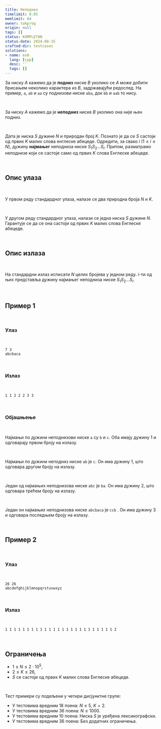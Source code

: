 ```yaml
---
title: Неподниз
timelimit: 0.05
memlimit: 64
owner: takprog
origin: null
tags: []
status: KOMPLETAN
status-date: 2024-08-15
crafted-dir: testcases
solutions:
- name: ex0
  lang: [cpp]
  desc: ''
  tags: []
---
```


За ниску $A$ кажемо да је **подниз** ниске $B$ уколико се $A$ може добити брисањем неколико карактера из $B$, задржавајући редослед. На пример, `a`, `ab` и `aa` су поднизови ниске `aba`, док `bb` и `aab` то нису.

<br>

За ниску $A$ кажемо да је **неподниз** ниске $B$ уколико она није њен подниз.

<br>

Дата је ниска $S$ дужине $N$ и природан број $K$. Познато је да се $S$ састоји од првих $K$ малих слова енглеске абецеде. Одредити, за свако $i$ ($1 \leq i \leq N$), дужину **најмањег** неподниза ниске $S_1 S_2 \ldots S_i$. Притом, разматрамо неподнизе који се састоје само од првих $K$ слова Енглеске абецеде.

<br>

## Опис улаза

<br>

У првом реду стандардног улаза, налазе се два природна броја $N$ и $K$.

<br>

У другом реду стандардног улаза, налази се једна ниска $S$ дужине $N$. Гарантује се да се она састоји од првих $K$ малих слова Енглеске абецеде.

<br>

## Опис излаза

<br>

На стандардни излаз исписати $N$ целих бројева у једном реду. $i$-ти од њих представља дужину најмањег неподниза ниске $S_1 S_2 \ldots S_i$.

<br>

## Пример 1

<br>

### Улаз

<br>

```
7 3
abcbaca
```

<br>

### Излаз

<br>

```
1 1 2 2 2 3 3
```

<br>

### Објашњење

<br>

Најмањи по дужини неподнизови ниске `a` су `b` и `c`. Оба имају дужину $1$ и одговарају првом броју на излазу.

<br>

Најмањи по дужини неподниз ниске `ab` је `c`. Он има дужину $1$, што одговара другом броју на излазу.

<br>

Један од најмањих неподнизова ниске `abc` је `ba`. Он има дужину $2$, што одговара трећем броју на излазу.

<br>

Један он најмањих неподнизова ниске `abcbaca` је `ccb` . Он има дужину $3$ и одговара последњем броју на излазу.

<br>

## Пример 2

<br>

### Улаз

<br>

```
26 26
abcdefghijklmnopqrstuvwxyz
```

<br>

### Излаз

<br>

```
1 1 1 1 1 1 1 1 1 1 1 1 1 1 1 1 1 1 1 1 1 1 1 1 1 2
```

<br>

## Ограничења

- $1 \leq N \leq 2\cdot 10^5$,
- $2 \leq K \leq 26$,
- $S$ се састоји од првих $K$ малих слова Енглеске абецеде.

<br>

Тест примери су подељени у четири дисјунктне групе:

- У тестовима вредним 18 поена: $N\leq 5$, $K=2$.
- У тестовима вредним 36 поена: $N \leq 1000$.
- У тестовима вредним 10 поена: Ниска $S$ је уређена лексикографски.
- У тестовима вредним 36 поена: Без додатних ограничења.

<br>




